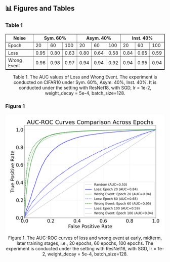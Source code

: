 ## 📊 Figures and Tables

### Table 1

<table border="1" cellspacing="0" cellpadding="5">
  <thead>
    <tr>
      <th rowspan="2">Noise</th>
      <th colspan="3">Sym. 60%</th>
      <th colspan="3">Asym. 40%</th>
      <th colspan="3">Inst. 40%</th>
    </tr>
  </thead>
  <tbody>
    <tr>
      <td>Epoch</td>
      <td>20</td>
      <td>60</td>
      <td>100</td>
      <td>20</td>
      <td>60</td>
      <td>100</td>
      <td>20</td>
      <td>60</td>
      <td>100</td>
    </tr>
    <tr>
      <td>Loss</td>
      <td>0.95</td>
      <td>0.80</td>
      <td>0.63</td>
      <td>0.80</td>
      <td>0.64</td>
      <td>0.58</td>
      <td>0.84</td>
      <td>0.65</td>
      <td>0.59</td>
    </tr>
    <tr>
      <td>Wrong Event</td>
      <td>0.96</td>
      <td>0.98</td>
      <td>0.97</td>
      <td>0.94</td>
      <td>0.94</td>
      <td>0.92</td>
      <td>0.94</td>
      <td>0.95</td>
      <td>0.94</td>
    </tr>
  </tbody>
</table>

<center>Table 1. The AUC values of Loss and Wrong Event. The experiment is conducted on CIFAR10 under Sym. 60%, Asym. 40%, Inst. 40%. It is conducted under the setting with ResNet18, with SGD, lr = 1e-2, weight_decay = 5e-4, batch_size=128.</center>

### Figure 1

<div>			
    <center>	
    <img src="566e9264c6d2d103521b24dc031fb5c.png"
         alt=""
         style=""/>
    <br>		
    Figure 1. The AUC-ROC curves of loss and wrong event at early, midterm, later training stages, i.e., 20 epochs, 60 epochs, 100 epochs. The experiment is conducted under the setting with ResNet18, with SGD, lr = 1e-2, weight_decay = 5e-4, batch_size=128.
    </center>
</div>




